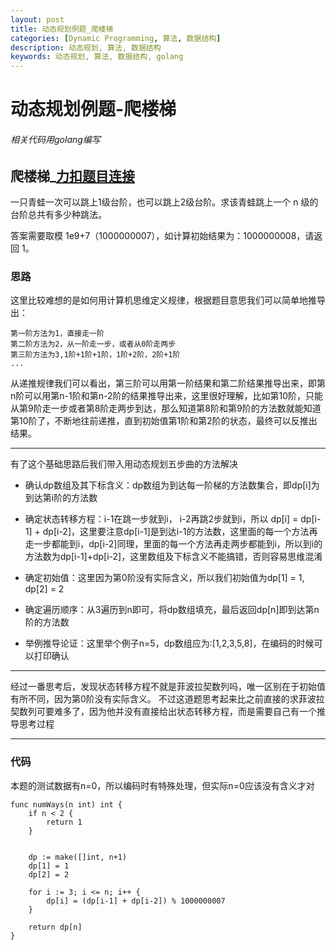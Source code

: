 ```yaml
---
layout: post
title: 动态规划例题_爬楼梯
categories: [Dynamic Programming, 算法, 数据结构]
description: 动态规划, 算法, 数据结构
keywords: 动态规划, 算法, 数据结构, golang
---
```


# 动态规划例题-爬楼梯

###### 相关代码用golang编写


## 爬楼梯_[力扣题目连接](https://leetcode.cn/problems/qing-wa-tiao-tai-jie-wen-ti-lcof/)


一只青蛙一次可以跳上1级台阶，也可以跳上2级台阶。求该青蛙跳上一个 n 级的台阶总共有多少种跳法。

答案需要取模 1e9+7（1000000007），如计算初始结果为：1000000008，请返回 1。

### 思路

这里比较难想的是如何用计算机思维定义规律，根据题目意思我们可以简单地推导出：

    第一阶方法为1，直接走一阶
    第二阶方法为2，从一阶走一步，或者从0阶走两步
    第三阶方法为3,1阶+1阶+1阶，1阶+2阶，2阶+1阶
    ...

从递推规律我们可以看出，第三阶可以用第一阶结果和第二阶结果推导出来，即第n阶可以用第n-1阶和第n-2阶的结果推导出来，这里很好理解，比如第10阶，只能从第9阶走一步或者第8阶走两步到达，那么知道第8阶和第9阶的方法数就能知道第10阶了，不断地往前递推，直到初始值第1阶和第2阶的状态，最终可以反推出结果。


---

有了这个基础思路后我们带入用动态规划五步曲的方法解决

- 确认dp数组及其下标含义：dp数组为到达每一阶梯的方法数集合，即dp[i]为到达第i阶的方法数

- 确定状态转移方程：i-1在跳一步就到i， i-2再跳2步就到i，所以 dp[i] = dp[i-1] + dp[i-2]，这里要注意dp[i-1]是到达i-1的方法数，这里面的每一个方法再走一步都能到i，dp[i-2]同理，里面的每一个方法再走两步都能到i，所以到i的方法数为dp[i-1]+dp[i-2]，这里数组及下标含义不能搞错，否则容易思维混淆

- 确定初始值：这里因为第0阶没有实际含义，所以我们初始值为dp[1] = 1, dp[2] = 2

- 确定遍历顺序：从3遍历到n即可，将dp数组填充，最后返回dp[n]即到达第n阶的方法数

- 举例推导论证：这里举个例子n=5，dp数组应为:[1,2,3,5,8]，在编码的时候可以打印确认

---

经过一番思考后，发现状态转移方程不就是菲波拉契数列吗，唯一区别在于初始值有所不同，因为第0阶没有实际含义。
不过这道题思考起来比之前直接的求菲波拉契数列可要难多了，因为他并没有直接给出状态转移方程，而是需要自己有一个推导思考过程


---

### 代码
本题的测试数据有n=0，所以编码时有特殊处理，但实际n=0应该没有含义才对

```
func numWays(n int) int {
    if n < 2 {
        return 1
    }


    dp := make([]int, n+1)
    dp[1] = 1
    dp[2] = 2

    for i := 3; i <= n; i++ {
        dp[i] = (dp[i-1] + dp[i-2]) % 1000000007
    }

    return dp[n]
}
```
